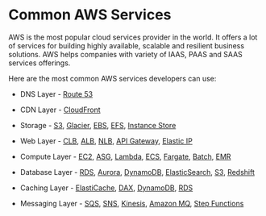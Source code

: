 # Common AWS Services

AWS is the most popular cloud services provider in the world. It offers a lot of services for building highly available, scalable and resilient business solutions. AWS helps companies with variety of IAAS, PAAS and SAAS services offerings.

Here are the most common AWS services developers can use:

- DNS Layer - [Route 53](https://aws.amazon.com/route53/)

- CDN Layer - [CloudFront](https://aws.amazon.com/cloudfront/)

- Storage - [S3](https://aws.amazon.com/s3/), [Glacier](https://aws.amazon.com/glacier/), [EBS](https://aws.amazon.com/ebs/), [EFS](https://aws.amazon.com/efs/), [Instance Store](https://docs.aws.amazon.com/AWSEC2/latest/UserGuide/InstanceStorage.html)

- Web Layer - [CLB](https://docs.aws.amazon.com/elasticloadbalancing/latest/classic/introduction.html), [ALB](https://docs.aws.amazon.com/elasticloadbalancing/latest/application/introduction.html), [NLB](https://docs.aws.amazon.com/elasticloadbalancing/latest/network/introduction.html), [API Gateway](https://aws.amazon.com/api-gateway/), [Elastic IP](https://docs.aws.amazon.com/AWSEC2/latest/UserGuide/elastic-ip-addresses-eip.html)

- Compute Layer - [EC2](https://aws.amazon.com/ec2/), [ASG](https://docs.aws.amazon.com/autoscaling/ec2/userguide/AutoScalingGroup.html), [Lambda](https://aws.amazon.com/lambda/), [ECS](https://aws.amazon.com/ecs/), [Fargate](https://aws.amazon.com/fargate/), [Batch](https://aws.amazon.com/batch/), [EMR](https://aws.amazon.com/emr/)

- Database Layer - [RDS](https://aws.amazon.com/rds/), [Aurora](https://aws.amazon.com/rds/aurora/), [DynamoDB](https://aws.amazon.com/dynamodb/), [ElasticSearch](https://aws.amazon.com/elasticsearch-service/), [S3](https://aws.amazon.com/s3/), [Redshift](https://aws.amazon.com/redshift/)

- Caching Layer - [ElastiCache](https://aws.amazon.com/elasticache/), [DAX](https://aws.amazon.com/dynamodb/dax/), [DynamoDB](https://aws.amazon.com/dynamodb/), [RDS](https://aws.amazon.com/rds/)

- Messaging Layer - [SQS](https://aws.amazon.com/sqs/), [SNS](https://aws.amazon.com/sns/), [Kinesis](https://aws.amazon.com/kinesis/), [Amazon MQ](https://aws.amazon.com/amazon-mq/), [Step Functions](https://aws.amazon.com/step-functions/)